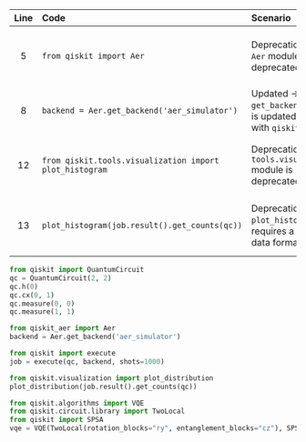 | Line | Code | Scenario | Reference | Artifact | Refactoring |
| :--: | :--- | :------- | :-------: | :------- | :---------- |
| 5 | `from qiskit import Aer` | Deprecation -> The `Aer` module is deprecated. | qrn_notax_ddbb--4194776d-c578-4b79-8dc6-9c5e286bc808 | qiskit.providers.aer | `from qiskit_aer import Aer` |
| 8 | `backend = Aer.get_backend('aer_simulator')` | Updated -> The `get_backend` method is updated to work with `qiskit_aer`. | IK | qiskit.providers.aer | `backend = Aer.get_backend('aer_simulator')` |
| 12 | `from qiskit.tools.visualization import plot_histogram` | Deprecation -> The `tools.visualization` module is deprecated. | qrn_notax_ddbb--b8601747-ed0a-4488-b998-af8f180f99be | qiskit.tools.visualization | `from qiskit.visualization import plot_histogram` |
| 13 | `plot_histogram(job.result().get_counts(qc))` | Deprecation -> `plot_histogram` now requires a different data format. | qrn_notax_ddbb--4194776d-c578-4b79-8dc6-9c5e286bc808 | qiskit.visualization | `plot_distribution(job.result().get_counts(qc))` |

```python
from qiskit import QuantumCircuit
qc = QuantumCircuit(2, 2)
qc.h(0)
qc.cx(0, 1)
qc.measure(0, 0)
qc.measure(1, 1)

from qiskit_aer import Aer
backend = Aer.get_backend('aer_simulator')

from qiskit import execute
job = execute(qc, backend, shots=1000)

from qiskit.visualization import plot_distribution
plot_distribution(job.result().get_counts(qc))

from qiskit.algorithms import VQE
from qiskit.circuit.library import TwoLocal
from qiskit import SPSA
vqe = VQE(TwoLocal(rotation_blocks="ry", entanglement_blocks="cz"), SPSA())
```